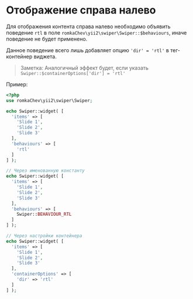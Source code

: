 # Отображение справа налево

Для отображения контента справа налево необходимо объявить 
поведение `rtl` в поле `romkaChev\yii2\swiper\Swiper::$behaviours`, иначе поведение не будет применено.

Данное поведение всего лишь добавляет опцию `'dir' = 'rtl'` в тег-контейнер виджета.

> Заметка: Аналогичный эффект будет, если указать `Swiper::$containerOptions['dir'] = 'rtl'`

Пример:

```PHP
<?php
use romkaChev\yii2\swiper\Swiper;

echo Swiper::widget( [
  'items' => [
    'Slide 1',
    'Slide 2',
    'Slide 3'
  ],
  'behaviours' => [
    'rtl'
  ]
] );

// Через именованную константу
echo Swiper::widget( [
  'items' => [
    'Slide 1',
    'Slide 2',
    'Slide 3'
  ],
  'behaviours' => [
    Swiper::BEHAVIOUR_RTL
  ]
] );

// Через настройки контейнера
echo Swiper::widget( [
  'items' => [
    'Slide 1',
    'Slide 2',
    'Slide 3'
  ],
  'containerOptions' => [
    'dir' => 'rtl'
  ]
] );
```
